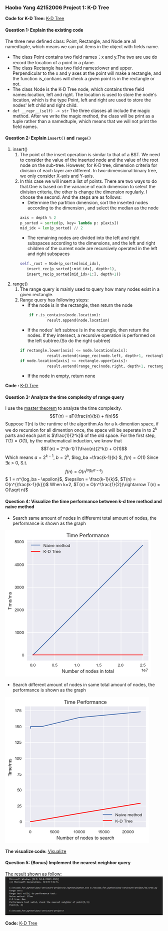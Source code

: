 ### Haobo Yang 42152006 Project 1: K-D Tree
**Code for K-D Tree:** [K-D Tree](https://github.com/Lahmm/data-structure-project/blob/main/kd_tree.py)
#### Question 1: Explain the existing code
The three new defined class: Point, Rectangle, and Node are all namedtuple, which means we can put items in the object with fields name. 
- The class Point contains two field names；x and y.The two are use do record the location of a point in a plane. 
- The class Rectangle has two field names:lower and upper. Perpendicular to the x and y axes at the point will make a rectangle, and the function is_contians will check a given point is in the rectangle or not. 
- The class Node is the K-D Tree node, which contains three field names:location, left and right. The location is used to store the node's location, which is the type Point, left and right are used to store the nodes' left chlid and right child.
- `def __repr__(self) -> str` The three classes all include the magic method. After we write the magic method, the class will be print as a tuple rather than a namedtuple, which means that we will not print the field names.

#### Question 2: Explain `insert()` and `range()`
1. insert()
   1. The point of the insert operation is similar to that of a BST. We need to consider the value of the inserted node and the value of the root node on the sub-tree. However, for K-D tree, dimension criteria for division of each layer are different. In two-dimensional binary tree, we only consider X-axis and Y-axis.
   2. In this case we will insert a list of points. There are two ways to do that.One is based on the variance of each dimension to select the division criteria, the other is change the dimension regularly. I choose the second. And the steps are as follows:
      - Determine the partition dimension, sort the inserted nodes according to the dimension , and select the median as the node
       ```python
       axis = depth % 2 
       p_sorted = sorted(p, key= lambda p: p[axis]) 
       mid_idx = len(p_sorted) // 2
       ```
       - The remaining nodes are divided into the left and right subspaces according to the dimensions, and the left and right children of the current node are recursively operated in the left and right subspaces
        ```python
        self._root = Node(p_sorted[mid_idx],
           insert_rec(p_sorted[:mid_idx], depth+1),
           insert_rec(p_sorted[mid_idx+1:], depth+1))
2. range()
    1. The range query is mainly used to query how many nodes exist in a given rectangle.
    2. Range query has following steps:
       - If the node is in the rectangle, then return the node
       ```python
           if r.is_contains(node.location):
                   result.append(node.location)
       ```
       - If the nodes' left subtree is in the rectangle, then return the nodes. If they intersect, a recursive operation is performed on the left subtree.(So do the right subtree)
       ```python
       if rectangle.lower[axis] <= node.location[axis]:
                   result.extend(range_rec(node.left, depth+1, rectangle))
       if node.location[axis] <= rectangle.upper[axis]:
                   result.extend(range_rec(node.right, depth+1, rectangle))
       ```
       - If the node in empty, return none
  
**Code :** [K-D Tree](https://github.com/Lahmm/data-structure-project/blob/main/kd_tree.py)
#### Question 3: Analyze the time complexity of range query
I use the [master theorem](https://en.wikipedia.org/wiki/Master_theorem_(analysis_of_algorithms)) to analyze the time complexity.
$$T(n) = aT(\frac{n}{b}) + f(n)$$
Suppose T(n) is the runtime of the algorithm.As for a k-dimention space, if we do recursion for all dimention once, the space will be seperate in to $2^k$ parts and each part is $\frac{1}{2^k}$ of the old space. For the first step, $T(1) = O(1)$, by the mathematical induction, we know that $$T(n) = 2^{k-1}T(\frac{n}{2^k}) + O(1)$$
Which means $a = 2^{k-1}$, $b = 2^k$, $log_ba =\frac{k-1}{k} $, $f(n) = O(1)$
Since $\exists\epsilon$ > 0, S.t. $$f(n) = O(n^{log_ba - \epsilon})$$
$ 1 = n^{log_ba - \epsilon}$, $\epsilon = \frac{k-1}{k}$, $T(n) = O(n^{\frac{k-1}{k}})$
When k=2, $T(n) = O(n^\frac{1}{2})\rightarrow T(n) = O(\sqrt n)$
#### Question 4: Visualize the time performance between k-d tree method and naive method
- Search same amount of nodes in differernt total amount of nodes, the performance is shown as the graph
  
![time1](Time%20performance.png)
- Search different amount of nodes in same total amount of nodes, the performance is shown as the graph

![time2](Time%20performance%20Area.png)

**The visualize code:** [Visualize](https://github.com/Lahmm/data-structure-project/blob/main/visualized.ipynb)
#### Question 5: (Bonus) Implement the nearest neighbor query
The result shown as follow:
![result](result.png)

**Code:** [K-D Tree](https://github.com/Lahmm/data-structure-project/blob/main/kd_tree.py)